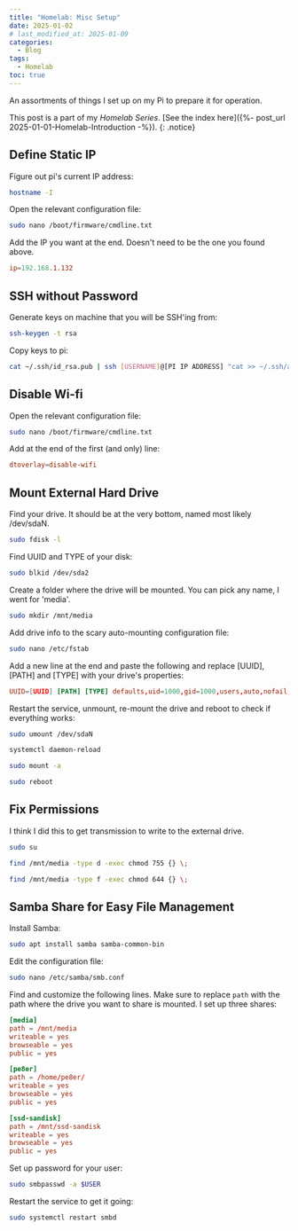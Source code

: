 ```yaml
---
title: "Homelab: Misc Setup"
date: 2025-01-02
# last_modified_at: 2025-01-09
categories:
  - Blog
tags:
  - Homelab
toc: true
---
```


An assortments of things I set up on my Pi to prepare it for operation.

<!--more-->

This post is a part of my *Homelab Series*. [See the index here]({%- post_url 2025-01-01-Homelab-Introduction -%}).
{: .notice}


## Define Static IP

Figure out pi's current IP address:

```bash
hostname -I
```

Open the relevant configuration file:

```bash
sudo nano /boot/firmware/cmdline.txt
```

Add the IP you want at the end. Doesn't need to be the one you found above.

```conf
ip=192.168.1.132
```

## SSH without Password

Generate keys on machine that you will be SSH'ing from:

```bash
ssh-keygen -t rsa
```

Copy keys to pi:

```bash
cat ~/.ssh/id_rsa.pub | ssh [USERNAME]@[PI IP ADDRESS] "cat >> ~/.ssh/authorized_keys"
```


## Disable Wi-fi

Open the relevant configuration file:

```bash
sudo nano /boot/firmware/cmdline.txt
```

Add at the end of the first (and only) line:

```conf
dtoverlay=disable-wifi
```

## Mount External Hard Drive

Find your drive. It should be at the very bottom, named most likely /dev/sdaN.
```bash
sudo fdisk -l
```
Find UUID and TYPE of your disk:
```bash
sudo blkid /dev/sda2
```
Create a folder where the drive will be mounted. You can pick any name, I went for 'media'.
```bash
sudo mkdir /mnt/media
```
Add drive info to the scary auto-mounting configuration file:
```bash
sudo nano /etc/fstab
```

Add a new line at the end and paste the following and replace [UUID], [PATH] and [TYPE] with your drive's properties:

```conf
UUID=[UUID] [PATH] [TYPE] defaults,uid=1000,gid=1000,users,auto,nofail,noatime 0 0
```
Restart the service, unmount, re-mount the drive and reboot to check if everything works:

```bash
sudo umount /dev/sdaN
```

```bash
systemctl daemon-reload
```

```bash
sudo mount -a
```

```bash
sudo reboot
```

## Fix Permissions

I think I did this to get transmission to write to the external drive.

```bash
sudo su
```
```bash
find /mnt/media -type d -exec chmod 755 {} \;
```
```bash
find /mnt/media -type f -exec chmod 644 {} \;
```

## Samba Share for Easy File Management

Install Samba:

```bash
sudo apt install samba samba-common-bin
```

Edit the configuration file:

```bash
sudo nano /etc/samba/smb.conf
```

Find and customize the following lines. Make sure to replace `path` with the path where the drive you want to share is mounted. I set up three shares:

```conf
[media]
path = /mnt/media
writeable = yes
browseable = yes
public = yes

[pe8er]
path = /home/pe8er/
writeable = yes
browseable = yes
public = yes

[ssd-sandisk]
path = /mnt/ssd-sandisk
writeable = yes
browseable = yes
public = yes
```

Set up password for your user:

```bash
sudo smbpasswd -a $USER
```

Restart the service to get it going:

```bash
sudo systemctl restart smbd
```